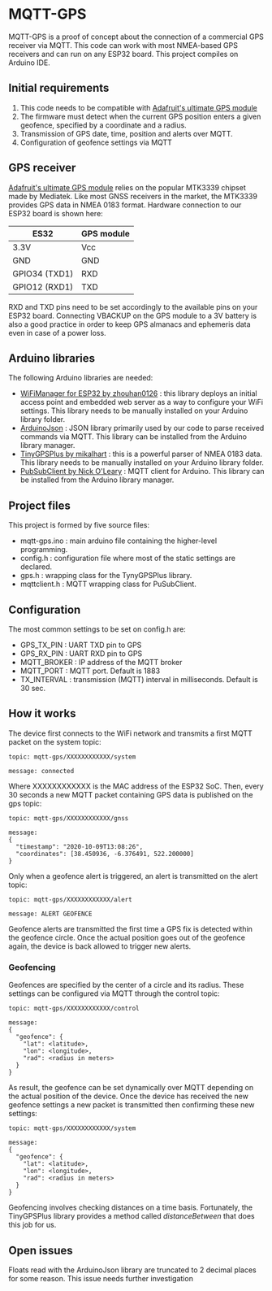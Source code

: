 # MQTT-GPS

MQTT-GPS is a proof of concept about the connection of a commercial GPS receiver via MQTT. This code can work with most NMEA-based GPS receivers and can run on any ESP32 board. This project compiles on Arduino IDE.

## Initial requirements

1. This code needs to be compatible with [Adafruit's ultimate GPS module](https://www.adafruit.com/product/790)
2. The firmware must detect when the current GPS position enters a given geofence, specified by a coordinate and a radius.
3. Transmission of GPS date, time, position and alerts over MQTT.
4. Configuration of geofence settings via MQTT

## GPS receiver

[Adafruit's ultimate GPS module](https://www.adafruit.com/product/790) relies on the popular MTK3339 chipset made by Mediatek. Like most GNSS receivers in the market, the MTK3339 provides GPS data in NMEA 0183 format. Hardware connection to our ESP32 board is shown here:

|ES32          |GPS module |
| ---------    |-------- |
|3.3V          |Vcc      |
|GND           |GND      |
|GPIO34 (TXD1) |RXD      |
|GPIO12 (RXD1) |TXD      |

RXD and TXD pins need to be set accordingly to the available pins on your ESP32 board. Connecting VBACKUP on the GPS module to a 3V battery is also a good practice in order to keep GPS almanacs and ephemeris data even in case of a power loss.

## Arduino libraries

The following Arduino libraries are needed:

* [WiFiManager for ESP32 by zhouhan0126](https://github.com/zhouhan0126/WIFIMANAGER-ESP32) : this library deploys an initial access point and embedded web server as a way to configure your WiFi settings. This library needs to be manually installed on your Arduino library folder.
* [ArduinoJson](https://arduinojson.org/) : JSON library primarily used by our code to parse received commands via MQTT. This library can be installed from the Arduino library manager.
* [TinyGPSPlus by mikalhart](https://github.com/mikalhart/TinyGPSPlus) : this is a powerful parser of NMEA 0183 data. This library needs to be manually installed on your Arduino library folder.
* [PubSubClient by Nick O'Leary](https://github.com/knolleary/pubsubclient) : MQTT client for Arduino. This library can be installed from the Arduino library manager.

## Project files

This project is formed by five source files:

* mqtt-gps.ino : main arduino file containing the higher-level programming.
* config.h : configuration file where most of the static settings are declared.
* gps.h : wrapping class for the TynyGPSPlus library.
* mqttclient.h : MQTT wrapping class for PuSubClient.

## Configuration

The most common settings to be set on config.h are:

* GPS_TX_PIN : UART TXD pin to GPS
* GPS_RX_PIN : UART RXD pin to GPS
* MQTT_BROKER : IP address of the MQTT broker
* MQTT_PORT : MQTT port. Default is 1883
* TX_INTERVAL : transmission (MQTT) interval in milliseconds. Default is 30 sec.

## How it works

The device first connects to the WiFi network and transmits a first MQTT packet on the system topic:

```
topic: mqtt-gps/XXXXXXXXXXXX/system

message: connected
```

Where XXXXXXXXXXXX is the MAC address of the ESP32 SoC. Then, every 30 seconds a new MQTT packet containing GPS data is published on the gps topic:

```
topic: mqtt-gps/XXXXXXXXXXXX/gnss

message:
{
  "timestamp": "2020-10-09T13:08:26",
  "coordinates": [38.450936, -6.376491, 522.200000]
}
```

Only when a geofence alert is triggered, an alert is transmitted on the alert topic:

```
topic: mqtt-gps/XXXXXXXXXXXX/alert

message: ALERT GEOFENCE
```

Geofence alerts are transmitted the first time a GPS fix is detected within the geofence circle. Once the actual position goes out of the geofence again, the device is back allowed to trigger new alerts.

### Geofencing

Geofences are specified by the center of a circle and its radius. These settings can be configured via MQTT through the control topic:

```
topic: mqtt-gps/XXXXXXXXXXXX/control

message:
{
  "geofence": {
    "lat": <latitude>,
    "lon": <longitude>,
    "rad": <radius in meters>
  }
}
```

As result, the geofence can be set dynamically over MQTT depending on the actual position of the device. Once the device has received the new geofence settings a new packet is transmitted then confirming these new settings:

```
topic: mqtt-gps/XXXXXXXXXXXX/system

message:
{
  "geofence": {
    "lat": <latitude>,
    "lon": <longitude>,
    "rad": <radius in meters>
  }
}
```

Geofencing involves checking distances on a time basis. Fortunately, the TinyGPSPlus library provides a method called _distanceBetween_ that does this job for us.

## Open issues

Floats read with the ArduinoJson library are truncated to 2 decimal places for some reason. This issue needs further investigation

